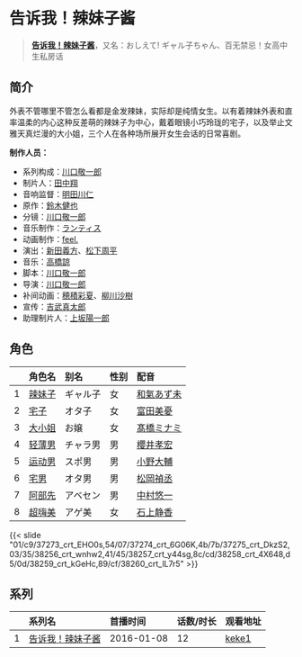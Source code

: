 # 告诉我！辣妹子酱


> <u>**[告诉我！辣妹子酱](https://bgm.tv/subject/153140)**</u>，又名：おしえて! ギャル子ちゃん、百无禁忌！女高中生私房话

## 简介

外表不管哪里不管怎么看都是金发辣妹，实际却是纯情女生。以有着辣妹外表和直率温柔的内心这种反差萌的辣妹子为中心，戴着眼镜小巧玲珑的宅子，以及举止文雅天真烂漫的大小姐，三个人在各种场所展开女生会话的日常喜剧。

**制作人员：**
- 系列构成：[川口敬一郎](https://bgm.tv/person/3086)
- 制片人：[田中翔](https://bgm.tv/person/33715)
- 音响监督：[明田川仁](https://bgm.tv/person/477)
- 原作：[鈴木健也](https://bgm.tv/person/19208)
- 分镜：[川口敬一郎](https://bgm.tv/person/3086)
- 音乐制作：[ランティス](https://bgm.tv/person/57)
- 动画制作：[feel.](https://bgm.tv/person/1275)
- 演出：[新田義方](https://bgm.tv/person/1926)、[松下周平](https://bgm.tv/person/11957)
- 音乐：[高橋諒](https://bgm.tv/person/8799)
- 脚本：[川口敬一郎](https://bgm.tv/person/3086)
- 导演：[川口敬一郎](https://bgm.tv/person/3086)
- 补间动画：[穂積彩夏](https://bgm.tv/person/38793)、[柳川沙樹](https://bgm.tv/person/42585)
- 宣传：[吉武真太郎](https://bgm.tv/person/35955)
- 助理制片人：[上坂陽一郎](https://bgm.tv/person/54463)

## 角色

|     |   角色名   |   别名  | 性别 |  配音  |
|:--- |:------  |:----      |:---  |:--   |
| 1 | [辣妹子](https://bgm.tv/character/37273) | ギャル子 | 女 | [和氣あず未](https://bgm.tv/person/19353) |
| 2 | [宅子](https://bgm.tv/character/37274) | オタ子 | 女 | [富田美憂](https://bgm.tv/person/20701) |
| 3 | [大小姐](https://bgm.tv/character/37275) | お嬢 | 女 | [髙橋ミナミ](https://bgm.tv/person/10757) |
| 4 | [轻薄男](https://bgm.tv/character/38256) | チャラ男 | 男 | [櫻井孝宏](https://bgm.tv/person/4015) |
| 5 | [运动男](https://bgm.tv/character/38257) | スポ男 | 男 | [小野大輔](https://bgm.tv/person/4456) |
| 6 | [宅男](https://bgm.tv/character/38258) | オタ男 | 男 | [松岡禎丞](https://bgm.tv/person/5764) |
| 7 | [阿部先](https://bgm.tv/character/38259) | アベセン | 男 | [中村悠一](https://bgm.tv/person/4724) |
| 8 | [超嗨美](https://bgm.tv/character/38260) | アゲ美 | 女 | [石上静香](https://bgm.tv/person/14414) |

{{< slide "01/c9/37273_crt_EHO0s,54/07/37274_crt_6G06K,4b/7b/37275_crt_DkzS2,03/35/38256_crt_wnhw2,41/45/38257_crt_y44sg,8c/cd/38258_crt_4X648,d5/0d/38259_crt_kGeHc,89/cf/38260_crt_lL7r5" >}}

## 系列

|     | 系列名      | 首播时间       | 话数/时长 | 观看地址                                                    |
| :-- | :------- | :--------- | :---- | :------------------------------------------------------ |
| 1   |[告诉我！辣妹子酱](https://bgm.tv/subject/153140)| 2016-01-08 | 12    | [keke1](https://www.keke1.app/play/21644-4-154186.html) |



